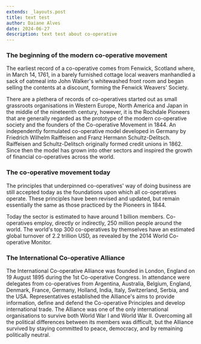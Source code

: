 ```yaml
---
extends: _layouts.post
title: text test
author: Daiane Alves
date: 2024-06-27
description: text test about co-operative
---
```


### The beginning of the modern co-operative movement

The earliest record of a co-operative comes from Fenwick, Scotland where, in March 14, 1761, in a barely furnished cottage local weavers manhandled a sack of oatmeal into John Walker's whitewashed front room and began selling the contents at a discount, forming the Fenwick Weavers' Society.

There are a plethera of records of co-operatives started out as small grassroots organisations in Western Europe, North America and Japan in the middle of the nineteenth century, however, it is the Rochdale Pioneers that are generally regarded as the prototype of the modern co-operative society and the founders of the Co-operative Movement in 1844. An independently formulated co-operative model developed in Germany by Friedrich Wilhelm Raiffeisen and Franz Hermann Schultz-Delitsch. Raiffeisen and Schultz-Delitsch originally formed credit unions in 1862. Since then the model has grown into other sectors and inspired the growth of financial co-operatives across the world.

### The co-operative movement today

The principles that underpinned co-operatives' way of doing business are still accepted today as the foundations upon which all co-operatives operate. These principles have been revised and updated, but remain essentially the same as those practiced by the Pioneers in 1844.

Today the sector is estimated to have around 1 billion members. Co-operatives employ, directly or indirectly, 250 million people around the world. The world's top 300 co-operatives by themselves have an estimated global turnover of 2.2 trillion USD, as revealed by the 2014 World Co-operative Monitor. 

### The International Co-operative Alliance

The International Co-operative Alliance was founded in London, England on 19 August 1895 during the 1st Co-operative Congress. In attendance were delegates from co-operatives from Argentina, Australia, Belgium, England, Denmark, France, Germany, Holland, India, Italy, Switzerland, Serbia, and the USA. Representatives established the Alliance's aims to provide information, define and defend the Co-operative Principles and develop international trade. The Alliance was one of the only international organisations to survive both World War I and World War II. Overcoming all the political differences between its members was difficult, but the Alliance survived by staying committed to peace, democracy, and by remaining politically neutral.